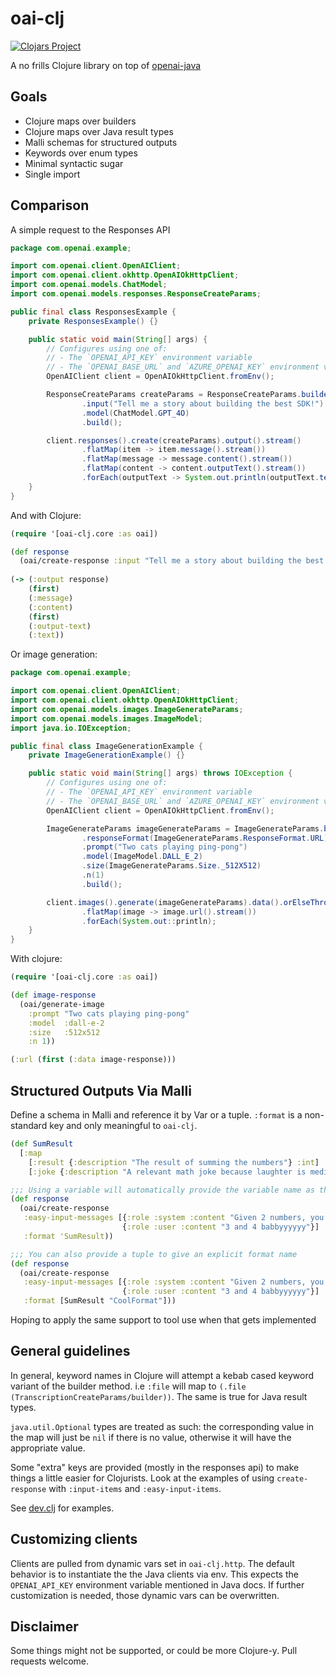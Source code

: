 # oai-clj

[![Clojars Project](https://img.shields.io/clojars/v/com.github.brianium/oai-clj.svg)](https://clojars.org/com.github.brianium/oai-clj)

A no frills Clojure library on top of [openai-java](https://github.com/openai/openai-java)

## Goals

- Clojure maps over builders
- Clojure maps over Java result types
- Malli schemas for structured outputs
- Keywords over enum types
- Minimal syntactic sugar
- Single import

## Comparison

A simple request to the Responses API

```java
package com.openai.example;

import com.openai.client.OpenAIClient;
import com.openai.client.okhttp.OpenAIOkHttpClient;
import com.openai.models.ChatModel;
import com.openai.models.responses.ResponseCreateParams;

public final class ResponsesExample {
    private ResponsesExample() {}

    public static void main(String[] args) {
        // Configures using one of:
        // - The `OPENAI_API_KEY` environment variable
        // - The `OPENAI_BASE_URL` and `AZURE_OPENAI_KEY` environment variables
        OpenAIClient client = OpenAIOkHttpClient.fromEnv();

        ResponseCreateParams createParams = ResponseCreateParams.builder()
                .input("Tell me a story about building the best SDK!")
                .model(ChatModel.GPT_4O)
                .build();

        client.responses().create(createParams).output().stream()
                .flatMap(item -> item.message().stream())
                .flatMap(message -> message.content().stream())
                .flatMap(content -> content.outputText().stream())
                .forEach(outputText -> System.out.println(outputText.text()));
    }
}
```

And with Clojure:

```clojure
(require '[oai-clj.core :as oai])

(def response
  (oai/create-response :input "Tell me a story about building the best SDK!"))
  
(-> (:output response)
    (first)
    (:message)
    (:content)
    (first)
    (:output-text)
    (:text))
```

Or image generation:

```java
package com.openai.example;

import com.openai.client.OpenAIClient;
import com.openai.client.okhttp.OpenAIOkHttpClient;
import com.openai.models.images.ImageGenerateParams;
import com.openai.models.images.ImageModel;
import java.io.IOException;

public final class ImageGenerationExample {
    private ImageGenerationExample() {}

    public static void main(String[] args) throws IOException {
        // Configures using one of:
        // - The `OPENAI_API_KEY` environment variable
        // - The `OPENAI_BASE_URL` and `AZURE_OPENAI_KEY` environment variables
        OpenAIClient client = OpenAIOkHttpClient.fromEnv();

        ImageGenerateParams imageGenerateParams = ImageGenerateParams.builder()
                .responseFormat(ImageGenerateParams.ResponseFormat.URL)
                .prompt("Two cats playing ping-pong")
                .model(ImageModel.DALL_E_2)
                .size(ImageGenerateParams.Size._512X512)
                .n(1)
                .build();

        client.images().generate(imageGenerateParams).data().orElseThrow().stream()
                .flatMap(image -> image.url().stream())
                .forEach(System.out::println);
    }
}
```

With clojure:

```clojure
(require '[oai-clj.core :as oai])

(def image-response
  (oai/generate-image
    :prompt "Two cats playing ping-pong"
    :model  :dall-e-2
    :size   :512x512
    :n 1))

(:url (first (:data image-response)))
```

## Structured Outputs Via Malli

Define a schema in Malli and reference it by Var or a tuple. `:format` is a non-standard key and only meaningful to `oai-clj`.

```clojure
(def SumResult
  [:map
    [:result {:description "The result of summing the numbers"} :int]
    [:joke {:description "A relevant math joke because laughter is medicine"} :string]])

;;; Using a variable will automatically provide the variable name as the format name. This is the recommended method because it is the coolest
(def response
  (oai/create-response
   :easy-input-messages [{:role :system :content "Given 2 numbers, you add them together"}
                         {:role :user :content "3 and 4 babbyyyyyy"}]
   :format 'SumResult))

;;; You can also provide a tuple to give an explicit format name
(def response
  (oai/create-response
   :easy-input-messages [{:role :system :content "Given 2 numbers, you add them together"}
                         {:role :user :content "3 and 4 babbyyyyyy"}]
   :format [SumResult "CoolFormat"]))
```

Hoping to apply the same support to tool use when that gets implemented

## General guidelines

In general, keyword names in Clojure will attempt a kebab cased keyword variant of the builder method. i.e `:file` will map to `(.file (TranscriptionCreateParams/builder))`.
The same is true for Java result types.

`java.util.Optional` types are treated as such: the corresponding value in the map will just be `nil` if there is no value, otherwise it will have the appropriate value.

Some "extra" keys are provided (mostly in the responses api) to make things a little easier for Clojurists. Look at the examples of using `create-response` with `:input-items` and `:easy-input-items`.

See [dev.clj](dev/dev.clj) for examples.

## Customizing clients

Clients are pulled from dynamic vars set in `oai-clj.http`. The default behavior is to instantiate the the Java clients via env. This expects the `OPENAI_API_KEY` environment variable mentioned in Java docs. If further customization is needed, those dynamic vars can be overwritten.

## Disclaimer

Some things might not be supported, or could be more Clojure-y. Pull requests welcome.
